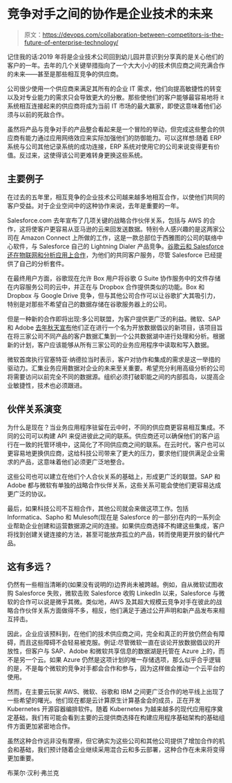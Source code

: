 # 竞争对手之间的协作是企业技术的未来

> 原文：<https://devops.com/collaboration-between-competitors-is-the-future-of-enterprise-technology/>

记住我的话:2019 年将是企业技术公司回到幼儿园并意识到分享真的是关心他们的客户的一年。去年的几个关键举措指向了一个大大小小的技术供应商之间充满合作的未来——甚至是那些相互竞争的供应商。

公司很少使用一个供应商来满足其所有的企业 IT 需求，他们向提高敏捷性的转变以及对专业能力的需求只会导致更大的分散。那些使他们的客户能够最容易地将 it 系统相互连接起来的供应商将成为当前 IT 市场的最大赢家，即使这意味着他们必须与以前的死敌合作。

虽然将产品与竞争对手的产品整合看起来是一个冒险的举动，但完成这些整合的供应商有能力通过应用网络效应来实际加强他们的防御能力。可以这样想:随着 ERP 系统与公司其他记录系统的成功连接，ERP 系统对使用它的公司来说变得更有价值。反过来，这使得该公司更难转身更换这些系统。

## 主要例子

在过去的五年里，相互竞争的企业技术公司越来越多地相互合作，以使他们共同的客户受益。对于企业空间中的这种协作来说，去年是重要的一年。

Salesforce.com 去年宣布了几项关键的战略合作伙伴关系，包括与 AWS 的合作，这将使客户更容易从亚马逊的云来回发送数据。特别令人感兴趣的是这两家公司在 Amazon Connect 上所做的工作，这是一款总部位于西雅图的公司的联络中心软件，与 Salesforce 自己的 Lightning Dialer 产品竞争。[谷歌云和 Salesforce 还在物联网和分析应用上合作](https://cloud.google.com/blog/topics/partners/progress-and-updates-on-our-partnership-with-salesforce)，为他们的共同客户服务，尽管 Salesforce 已经提供了自己的分析套件。

在最终用户方面，谷歌现在允许 Box 用户将谷歌 G Suite 协作服务中的文件存储在内容服务公司的云中，并正在与 Dropbox 合作提供类似的功能。Box 和 Dropbox 与 Google Drive 竞争，但与其他公司合作可以让谷歌扩大其吸引力，特别是对那些不希望自己的数据存储在谷歌服务器上的公司。

但是一种新的合作即将出现:多公司联盟，为客户提供更广泛的利益。微软、SAP 和 Adobe [去年秋天宣布](https://www.microsoft.com/en-us/quantum/open-data-initiative)他们正在进行一个名为开放数据倡议的新项目，该项目旨在将三家公司不同产品的客户数据汇集到一个公共数据湖中进行处理和分析。根据新的计划，客户应该能够从所有三家公司的业务应用程序中读取和写入数据。

微软首席执行官塞特亚·纳德拉当时表示，客户对协作和集成的需求是这一举措的驱动力。汇集业务应用数据对企业的未来至关重要。希望充分利用高级分析的公司将需要访问以前完全不同的数据源。组织必须打破职能之间的内部孤岛，以提高企业敏捷性，技术也必须跟进。

## 伙伴关系演变

为什么是现在？当业务应用程序驻留在云中时，不同的供应商更容易相互集成。不同的公司可以构建 API 来促进彼此之间的联系。供应商还可以确保他们的客户运行在一致的托管环境中，这简化了不同供应商之间的联系。在云时代，客户也可以更容易地更换供应商，这给科技公司带来了更大的压力，要求他们提供满足企业需求的产品，这意味着他们必须更广泛地整合。

这些公司也可以建立在他们个人合伙关系的基础上，形成更广泛的联盟。SAP 和 Adobe 都与微软有单独的战略合作伙伴关系，这些关系可能会使他们更容易达成更广泛的协议。

最后，如果科技公司不互相合作，其他公司就会来做这项工作。包括 Informatica、Sapho 和 Mulesoft(现在是 Salesforce 的一部分)在内的一系列企业帮助企业创建和运营数据源之间的连接。如果供应商选择不构建这些集成，客户将找到创建关键连接的方法，甚至可能放弃孤立的产品，转而使用更开放的替代产品。

## 这有多远？

仍然有一些相当清晰的(如果没有说明的)边界尚未被跨越。例如，自从微软试图收购 Salesforce 失败，微软击败 Salesforce 收购 LinkedIn 以来，Salesforce 与微软的合作可以说是微乎其微。类似地，AWS 及其超大规模云竞争对手在彼此的战略合作伙伴关系方面做得不多，相反，他们满足于通过公开声明和新产品发布来相互抨击。

因此，企业应该预料到，在他们的技术供应商之间，完全和真正的开放仍然会有障碍，而且这些障碍不会轻易被克服。例证:尽管微软一直在谈论开放数据倡议的开放性，但客户与 SAP、Adobe 和微软共享信息的数据湖是托管在 Azure 上的，而不是另一个云。如果 Azure 仍然是这项计划的唯一存储选项，那么似乎合乎逻辑的是，不是每个微软的竞争对手都会合作和参与，因为这样做会推动一个云平台的使用。

然而，在主要云玩家 AWS、微软、谷歌和 IBM 之间更广泛合作的地平线上出现了一些希望的曙光。他们现在都是云计算原生计算基金会的成员，正在开发 Kubernetes 开源容器编排软件。随着 Kubernetes 为越来越多的现代应用程序奠定基础，我们有可能会看到主要的云提供商选择在构建应用程序基础架构的基础组件方面更加紧密地合作。

虽然这种合作远非没有摩擦，但它确实为这些公司和其他公司提供了增加合作的机会和基础，我们预计随着企业继续采用混合云和多云部署，这种合作在未来将变得更加重要。

布莱尔·汉利·弗兰克